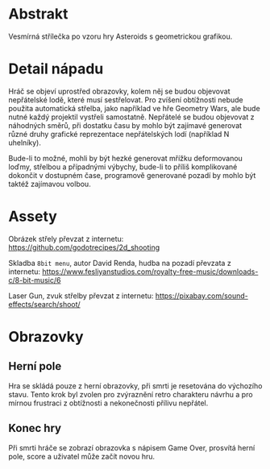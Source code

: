 # Abstrakt

Vesmírná střílečka po vzoru hry Asteroids s geometrickou grafikou.

# Detail nápadu

Hráč se objeví uprostřed obrazovky, kolem něj se budou objevovat nepřátelské
lodě, které musí sestřelovat. Pro zvíšení obtížnosti nebude použita automatická
střelba, jako například ve hře Geometry Wars, ale bude nutné každý projektil
vystřeli samostatně. Nepřátelé se budou objevovat z náhodných směrů, při
dostatku času by mohlo být zajímavé generovat různé druhy grafické reprezentace
nepřátelských lodí (například N uhelníky).

Bude-li to možné, mohli by být hezké generovat mřížku deformovanou loďmy,
střelbou a případnými výbychy, bude-li to příliš komplikované dokončit v dostupném
čase, programově generované pozadí by mohlo být taktéž zajímavou volbou.

# Assety

Obrázek střely převzat z internetu:
https://github.com/godotrecipes/2d_shooting

Skladba `8bit menu`, autor David Renda, hudba na pozadí převzata z internetu:
https://www.fesliyanstudios.com/royalty-free-music/downloads-c/8-bit-music/6

Laser Gun, zvuk střelby převzat z internetu:
https://pixabay.com/sound-effects/search/shoot/


# Obrazovky

## Herní pole

Hra se skládá pouze z herní obrazovky, při smrti je resetována do výchozího
stavu. Tento krok byl zvolen pro zvýraznění retro charakteru návrhu a pro
mírnou frustraci z obtížnosti a nekonečnosti přílivu nepřátel.

## Konec hry

Při smrti hráče se zobrazí obrazovka s nápisem Game Over, prosvítá herní
pole, score a uživatel může začít novou hru.
